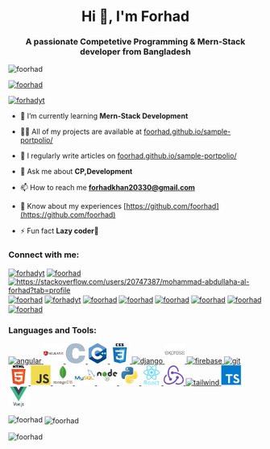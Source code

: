 <h1 align="center">Hi 👋, I'm Forhad</h1>
<h3 align="center">A passionate Competetive Programming & Mern-Stack developer from Bangladesh</h3>

<p align="left"> <img src="https://komarev.com/ghpvc/?username=foorhad&label=Profile%20views&color=0e75b6&style=flat" alt="foorhad" /> </p>

<p align="left"> <a href="https://github.com/ryo-ma/github-profile-trophy"><img src="https://github-profile-trophy.vercel.app/?username=foorhad" alt="foorhad" /></a> </p>

<p align="left"> <a href="https://twitter.com/forhadyt" target="blank"><img src="https://img.shields.io/twitter/follow/forhadyt?logo=twitter&style=for-the-badge" alt="forhadyt" /></a> </p>

- 🌱 I’m currently learning **Mern-Stack Development**

- 👨‍💻 All of my projects are available at [foorhad.github.io/sample-portpolio/](foorhad.github.io/sample-portpolio/)

- 📝 I regularly write articles on [foorhad.github.io/sample-portpolio/](foorhad.github.io/sample-portpolio/)

- 💬 Ask me about **CP,Development**

- 📫 How to reach me **forhadkhan20330@gmail.com**

- 📄 Know about my experiences [https://github.com/foorhad](https://github.com/foorhad)

- ⚡ Fun fact **Lazy coder🤣**

<h3 align="left">Connect with me:</h3>
<p align="left">
<a href="https://twitter.com/forhadyt" target="blank"><img align="center" src="https://raw.githubusercontent.com/rahuldkjain/github-profile-readme-generator/master/src/images/icons/Social/twitter.svg" alt="forhadyt" height="30" width="40" /></a>
<a href="https://linkedin.com/in/foorhad" target="blank"><img align="center" src="https://raw.githubusercontent.com/rahuldkjain/github-profile-readme-generator/master/src/images/icons/Social/linked-in-alt.svg" alt="foorhad" height="30" width="40" /></a>
<a href="https://stackoverflow.com/users/https://stackoverflow.com/users/20747387/mohammad-abdullaha-al-forhad?tab=profile" target="blank"><img align="center" src="https://raw.githubusercontent.com/rahuldkjain/github-profile-readme-generator/master/src/images/icons/Social/stack-overflow.svg" alt="https://stackoverflow.com/users/20747387/mohammad-abdullaha-al-forhad?tab=profile" height="30" width="40" /></a>
<a href="https://fb.com/foorhad" target="blank"><img align="center" src="https://raw.githubusercontent.com/rahuldkjain/github-profile-readme-generator/master/src/images/icons/Social/facebook.svg" alt="foorhad" height="30" width="40" /></a>
<a href="https://instagram.com/forhadyt" target="blank"><img align="center" src="https://raw.githubusercontent.com/rahuldkjain/github-profile-readme-generator/master/src/images/icons/Social/instagram.svg" alt="forhadyt" height="30" width="40" /></a>
<a href="https://www.codechef.com/users/foorhad" target="blank"><img align="center" src="https://cdn.jsdelivr.net/npm/simple-icons@3.1.0/icons/codechef.svg" alt="foorhad" height="30" width="40" /></a>
<a href="https://www.hackerrank.com/foorhad" target="blank"><img align="center" src="https://raw.githubusercontent.com/rahuldkjain/github-profile-readme-generator/master/src/images/icons/Social/hackerrank.svg" alt="foorhad" height="30" width="40" /></a>
<a href="https://codeforces.com/profile/foorhad" target="blank"><img align="center" src="https://raw.githubusercontent.com/rahuldkjain/github-profile-readme-generator/master/src/images/icons/Social/codeforces.svg" alt="foorhad" height="30" width="40" /></a>
<a href="https://www.leetcode.com/foorhad" target="blank"><img align="center" src="https://raw.githubusercontent.com/rahuldkjain/github-profile-readme-generator/master/src/images/icons/Social/leet-code.svg" alt="foorhad" height="30" width="40" /></a>
<a href="https://www.topcoder.com/members/foorhad" target="blank"><img align="center" src="https://raw.githubusercontent.com/rahuldkjain/github-profile-readme-generator/master/src/images/icons/Social/topcoder.svg" alt="foorhad" height="30" width="40" /></a>
<a href="https://discord.gg/foorhad" target="blank"><img align="center" src="https://raw.githubusercontent.com/rahuldkjain/github-profile-readme-generator/master/src/images/icons/Social/discord.svg" alt="foorhad" height="30" width="40" /></a>
</p>

<h3 align="left">Languages and Tools:</h3>
<p align="left"> <a href="https://angular.io" target="_blank" rel="noreferrer"> <img src="https://angular.io/assets/images/logos/angular/angular.svg" alt="angular" width="40" height="40"/> </a> <a href="https://angular.io" target="_blank" rel="noreferrer"> <img src="https://raw.githubusercontent.com/devicons/devicon/master/icons/angularjs/angularjs-original-wordmark.svg" alt="angularjs" width="40" height="40"/> </a> <a href="https://www.cprogramming.com/" target="_blank" rel="noreferrer"> <img src="https://raw.githubusercontent.com/devicons/devicon/master/icons/c/c-original.svg" alt="c" width="40" height="40"/> </a> <a href="https://www.w3schools.com/cpp/" target="_blank" rel="noreferrer"> <img src="https://raw.githubusercontent.com/devicons/devicon/master/icons/cplusplus/cplusplus-original.svg" alt="cplusplus" width="40" height="40"/> </a> <a href="https://www.w3schools.com/css/" target="_blank" rel="noreferrer"> <img src="https://raw.githubusercontent.com/devicons/devicon/master/icons/css3/css3-original-wordmark.svg" alt="css3" width="40" height="40"/> </a> <a href="https://www.djangoproject.com/" target="_blank" rel="noreferrer"> <img src="https://cdn.worldvectorlogo.com/logos/django.svg" alt="django" width="40" height="40"/> </a> <a href="https://expressjs.com" target="_blank" rel="noreferrer"> <img src="https://raw.githubusercontent.com/devicons/devicon/master/icons/express/express-original-wordmark.svg" alt="express" width="40" height="40"/> </a> <a href="https://firebase.google.com/" target="_blank" rel="noreferrer"> <img src="https://www.vectorlogo.zone/logos/firebase/firebase-icon.svg" alt="firebase" width="40" height="40"/> </a> <a href="https://git-scm.com/" target="_blank" rel="noreferrer"> <img src="https://www.vectorlogo.zone/logos/git-scm/git-scm-icon.svg" alt="git" width="40" height="40"/> </a> <a href="https://www.w3.org/html/" target="_blank" rel="noreferrer"> <img src="https://raw.githubusercontent.com/devicons/devicon/master/icons/html5/html5-original-wordmark.svg" alt="html5" width="40" height="40"/> </a> <a href="https://developer.mozilla.org/en-US/docs/Web/JavaScript" target="_blank" rel="noreferrer"> <img src="https://raw.githubusercontent.com/devicons/devicon/master/icons/javascript/javascript-original.svg" alt="javascript" width="40" height="40"/> </a> <a href="https://www.mongodb.com/" target="_blank" rel="noreferrer"> <img src="https://raw.githubusercontent.com/devicons/devicon/master/icons/mongodb/mongodb-original-wordmark.svg" alt="mongodb" width="40" height="40"/> </a> <a href="https://www.mysql.com/" target="_blank" rel="noreferrer"> <img src="https://raw.githubusercontent.com/devicons/devicon/master/icons/mysql/mysql-original-wordmark.svg" alt="mysql" width="40" height="40"/> </a> <a href="https://nodejs.org" target="_blank" rel="noreferrer"> <img src="https://raw.githubusercontent.com/devicons/devicon/master/icons/nodejs/nodejs-original-wordmark.svg" alt="nodejs" width="40" height="40"/> </a> <a href="https://www.python.org" target="_blank" rel="noreferrer"> <img src="https://raw.githubusercontent.com/devicons/devicon/master/icons/python/python-original.svg" alt="python" width="40" height="40"/> </a> <a href="https://reactjs.org/" target="_blank" rel="noreferrer"> <img src="https://raw.githubusercontent.com/devicons/devicon/master/icons/react/react-original-wordmark.svg" alt="react" width="40" height="40"/> </a> <a href="https://redux.js.org" target="_blank" rel="noreferrer"> <img src="https://raw.githubusercontent.com/devicons/devicon/master/icons/redux/redux-original.svg" alt="redux" width="40" height="40"/> </a> <a href="https://tailwindcss.com/" target="_blank" rel="noreferrer"> <img src="https://www.vectorlogo.zone/logos/tailwindcss/tailwindcss-icon.svg" alt="tailwind" width="40" height="40"/> </a> <a href="https://www.typescriptlang.org/" target="_blank" rel="noreferrer"> <img src="https://raw.githubusercontent.com/devicons/devicon/master/icons/typescript/typescript-original.svg" alt="typescript" width="40" height="40"/> </a> <a href="https://vuejs.org/" target="_blank" rel="noreferrer"> <img src="https://raw.githubusercontent.com/devicons/devicon/master/icons/vuejs/vuejs-original-wordmark.svg" alt="vuejs" width="40" height="40"/> </a> </p>

<p><img align="left" src="https://github-readme-stats.vercel.app/api/top-langs?username=foorhad&show_icons=true&locale=en&layout=compact" alt="foorhad" /></p>

<p>&nbsp;<img align="center" src="https://github-readme-stats.vercel.app/api?username=foorhad&show_icons=true&locale=en" alt="foorhad" /></p>

<p><img align="center" src="https://github-readme-streak-stats.herokuapp.com/?user=foorhad&" alt="foorhad" /></p>

